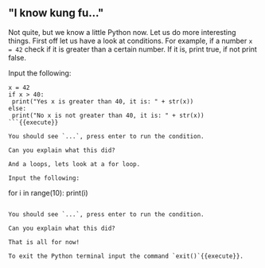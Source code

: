 ## "I know kung fu..."

Not quite, but we know a little Python now. Let us do more interesting things.
First off let us have a look at conditions. For example, if a number `x = 42` check if it is greater than a certain number. If it is, print true, if not print false.

Input the following:

```
x = 42
if x > 40:
 print("Yes x is greater than 40, it is: " + str(x))
else:
 print("No x is not greater than 40, it is: " + str(x))
```{{execute}}

You should see `...`, press enter to run the condition.

Can you explain what this did?

And a loops, lets look at a for loop.

Input the following:

```
for i in range(10):
 print(i)

```{{execute}}

You should see `...`, press enter to run the condition.

Can you explain what this did?

That is all for now!

To exit the Python terminal input the command `exit()`{{execute}}.